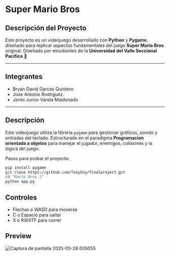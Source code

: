 
# Super Mario Bros 


## Descripción del Proyecto

Este proyecto es un videojuego desarrollado con **Python** y **Pygame**, diseñado para replicar aspectos fundamentales del juego **Super Mario Bros** original. Diseñado por estudiantes de la **Universidad del Valle Seccional Pacifico** 🔰


---

## Integrantes

- Bryan David Garces Quintero 
- Jose Antonio Rodriguez.
- Jermi Junior Varela Maldonado

---

## Descripción 

Este videojuego utiliza la librería `pygame` para gestionar gráficos, sonido y entradas del teclado. Estructurado en el paradigma **Programacion orientada a objetos** para manejar el jugador, enemigos, colisiones y  la lógica del juego.


Pasos para probar el proyecto: 
```bash
pip install pygame
git clone https://github.com/TonySny/finalproyect.git
cd "Mario Bros 2"
python app.py
```

## Controles 

- Flechas o WASD para moverse
- C o Espacio para saltar
- X o RSHITF para correr 


## Preview 
![Captura de pantalla 2025-05-28 005055](https://github.com/user-attachments/assets/ecac864a-83ca-4be9-8ee6-6a0e19ad4eca)
